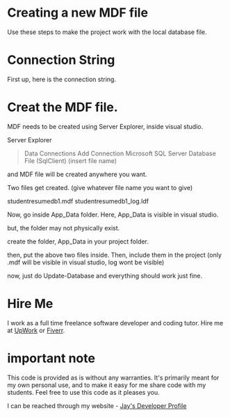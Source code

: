 # Creating a new MDF file

Use these steps to make the project work with the local database file.

# Connection String

First up, here is the connection string. 

<connectionStrings>
    <add name="DefaultConnection" connectionString="Data Source=(LocalDb)\MSSQLLocalDB;AttachDbFilename=|DataDirectory|\studentresumedb1.mdf;Integrated Security=True" providerName="System.Data.SqlClient" />
</connectionStrings>

# Creat the MDF file.

MDF needs to be created using Server Explorer, inside visual studio. 

Server Explorer 
> Data Connections
> Add Connection 
> Microsoft SQL Server Database File (SqlClient)
> (insert file name)

and MDF file will be created anywhere you want. 

Two files get created. (give whatever file name you want to give)

studentresumedb1.mdf
studentresumedb1_log.ldf

Now, go inside App_Data folder. Here, App_Data is visible in visual studio. 

but, the folder may not physically exist. 

create the folder, App_Data in your project folder. 

then, put the above two files inside. Then, include them in the project (only .mdf will be visible in visual studio, log wont be visible)

now, just do Update-Database and everything should work just fine. 

# Hire Me

I work as a full time freelance software developer and coding tutor. Hire me at [UpWork](https://www.upwork.com/fl/vijayasimhabr) or [Fiverr](https://www.fiverr.com/jay_codeguy). 

# important note 

This code is provided as is without any warranties. It's primarily meant for my own personal use, and to make it easy for me share code with my students. Feel free to use this code as it pleases you.

I can be reached through my website - [Jay's Developer Profile](https://jay-study-nildana.github.io/developerprofile)